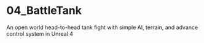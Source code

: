 # 04_BattleTank
An open world head-to-head tank fight with simple AI, terrain, and advance control system in Unreal 4
